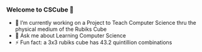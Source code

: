 ### Welcome to CSCube 👋
- 🔭 I’m currently working on a Project to Teach Computer Science thru the physical medium of the Rubiks Cube
- 💬 Ask me about Learning Computer Science
- ⚡ Fun fact: a 3x3 rubiks cube has 43.2 quintillion combinations
<!--

- 🔭 I’m currently working on a Project to Teach Computer Science thru the physical medium of the Rubiks Cube
- 💬 Ask me about Learning Computer Science
- 📫 How to reach me: 
- ⚡ Fun fact: a 3x3 rubiks cube has 43.2 quintillion combinations
-->
